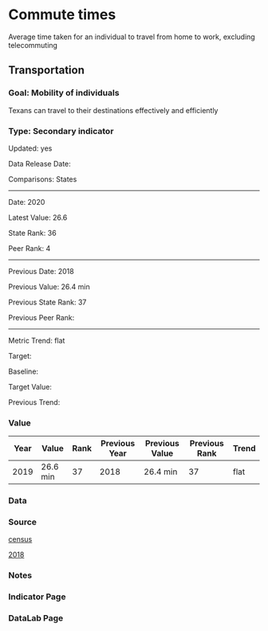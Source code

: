 # Commute times

Average time taken for an individual to travel from home to work, excluding telecommuting

## Transportation

### Goal: Mobility of individuals

Texans can travel to their destinations effectively and efficiently

### Type: Secondary indicator

Updated: yes

Data Release Date: 

Comparisons: States


----

Date: 2020

Latest Value: 26.6

State Rank: 36

Peer Rank: 4


----

Previous Date: 2018

Previous Value: 26.4 min

Previous State Rank: 37

Previous Peer Rank: 


----
Metric Trend: flat

Target: 

Baseline: 

Target Value: 

Previous Trend: 



### Value

| Year      |  Value      | Rank        | Previous Year | Previous Value | Previous Rank | Trend | 
| ----------- | ----------- | ----------- | ----------- | ----------- | ----------- | -----------|
|   2019      | 26.6 min    |  37         |      2018   |    26.4 min |     37      |    flat    | 

### Data

### Source

[census](https://www.census.gov/search-results.html?q=Average+Commute+Time+Census&page=1&stateGeo=none&searchtype=web&cssp=SERP)

[2018](https://www.indexmundi.com/facts/united-states/quick-facts/all-states/average-commute-time#map)

### Notes


### Indicator Page


### DataLab Page



